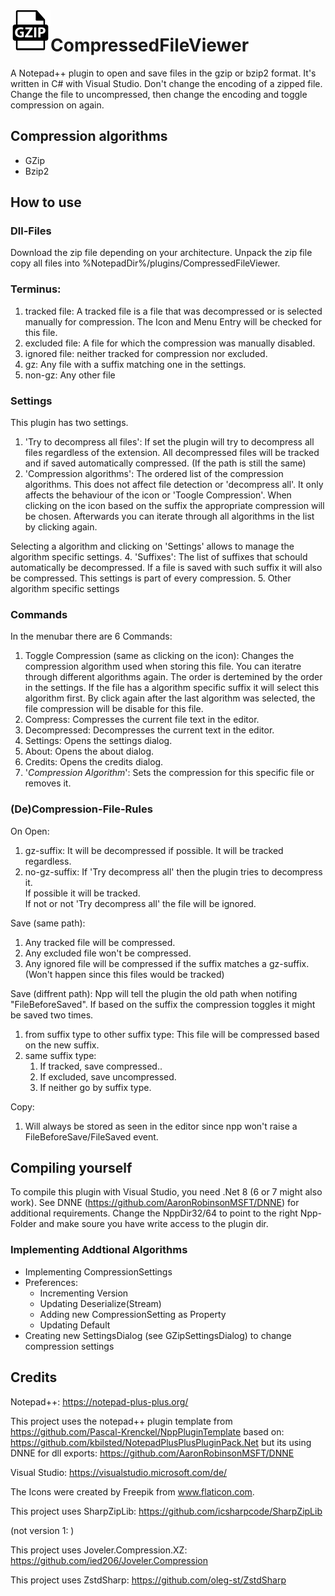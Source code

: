 <img src="./CompressedFileViewer/icons/gzip.png" style="float:left;" width=64  />

# CompressedFileViewer
A Notepad++ plugin to open and save files in the gzip or bzip2 format.
It's written in C# with Visual Studio.
Don't change the encoding of a zipped file. Change the file to uncompressed, then change the encoding and toggle compression on again.

## Compression algorithms
* GZip
* Bzip2

## How to use

### Dll-Files
Download the zip file depending on your architecture. 
Unpack the zip file copy all files into %NotepadDir%/plugins/CompressedFileViewer. 

### Terminus:
1. tracked file: A tracked file is a file that was decompressed or is selected manually for compression. The Icon and Menu Entry will be checked for this file.
2. excluded file: A file for which the compression was manually disabled.
3. ignored file: neither tracked for compression nor excluded.
4. gz: Any file with a suffix matching one in the settings.
5. non-gz: Any other file

### Settings
This plugin has two settings.
1. 'Try to decompress all files': If set the plugin will try to decompress all files regardless of the extension. All decompressed files will be tracked and if saved automatically compressed. (If the path is still the same)
2. 'Compression algorithms': The ordered list of the compression algorithms. This does not affect file detection or 'decompress all'. It only affects the behaviour of the icon or 'Toogle Compression'. When clicking on the icon based on the suffix the appropriate compression will be chosen.  Afterwards you can iterate through all algorithms in the list by clicking again.

Selecting a algorithm and clicking on 'Settings' allows to manage the algorithm specific settings.
4. 'Suffixes': The list of suffixes that schould automatically be decompressed. If a file is saved with such suffix it will also be compressed. This settings is part of every compression.
5. Other algorithm specific settings

### Commands
In the menubar there are 6 Commands:
1. Toggle Compression (same as clicking on the icon): Changes the compression algorithm used when storing this file. You can iteratre through different algorithms again. The order is dertemined by the order in the settings. If the file has a algorithm specific suffix it will select this algorithm first. By click again after the last algorithm was selected, the file compression will be disable for this file.
2. Compress: Compresses the current file text in the editor. 
3. Decompressed: Decompresses the current text in the editor.
4. Settings: Opens the settings dialog.
5. About: Opens the about dialog.
6. Credits: Opens the credits dialog.
7. '*Compression Algorithm*': Sets the compression for this specific file or removes it.

### (De)Compression-File-Rules
On Open:
1. gz-suffix: It will be decompressed if possible. It will be tracked regardless.
2. no-gz-suffix: If 'Try decompress all' then the plugin tries to decompress it. <br/>If possible it will be tracked. <br/>If not or not 'Try decompress all' the file will be ignored.

Save (same path):
1. Any tracked file will be compressed.
2. Any excluded file won't be compressed.
3. Any ignored file will be compressed if the suffix matches a gz-suffix. (Won't happen since this files would be tracked)

Save (diffrent path):
Npp will tell the plugin the old path when notifing "FileBeforeSaved". If based on the suffix the compression toggles it might be saved two times.
1. from suffix type to other suffix type: This file will be compressed based on the new suffix.
2. same suffix type:<br/>
   1. If tracked, save compressed..
   2. If excluded, save uncompressed.
   3. If neither go by suffix type.
   
Copy:
1. Will always be stored as seen in the editor since npp won't raise a FileBeforeSave/FileSaved event.

## Compiling yourself

To compile this plugin with Visual Studio, you need .Net 8 (6 or 7 might also work).
See DNNE (https://github.com/AaronRobinsonMSFT/DNNE) for additional requirements.
Change the NppDir32/64 to point to the right Npp-Folder and make soure you have write access to the plugin dir.

### Implementing Addtional Algorithms
* Implementing CompressionSettings
* Preferences:
   * Incrementing Version
   * Updating Deserialize(Stream)
   * Adding new CompressionSetting as Property
   * Updating Default
* Creating new SettingsDialog (see GZipSettingsDialog) to change compression settings

## Credits
Notepad++: https://notepad-plus-plus.org/

This project uses the notepad++ plugin template from https://github.com/Pascal-Krenckel/NppPluginTemplate
     based on: https://github.com/kbilsted/NotepadPlusPlusPluginPack.Net
     but its using DNNE for dll exports: https://github.com/AaronRobinsonMSFT/DNNE

Visual Studio: https://visualstudio.microsoft.com/de/

The Icons were created by Freepik from www.flaticon.com.

This project uses SharpZipLib: https://github.com/icsharpcode/SharpZipLib

(not version 1: )

This project uses Joveler.Compression.XZ: https://github.com/ied206/Joveler.Compression

This project uses ZstdSharp: https://github.com/oleg-st/ZstdSharp



